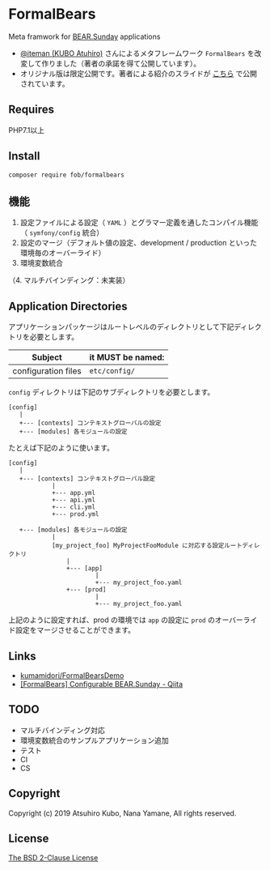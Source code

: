 # FormalBears
 
Meta framwork for [BEAR.Sunday](https://github.com/bearsunday/BEAR.Sunday) applications

- [@iteman (KUBO Atuhiro)](https://github.com/iteman) さんによるメタフレームワーク `FormalBears` を改変して作りました（著者の承諾を得て公開しています）。
- オリジナル版は限定公開です。著者による紹介のスライドが [こちら](https://www.slideshare.net/iteman/the-birth-of-formalbears) で公開されています。

## Requires

PHP7.1以上

## Install

```
composer require fob/formalbears
```

## 機能

1. 設定ファイルによる設定（ `YAML` ）とグラマー定義を通したコンパイル機能（ `symfony/config` 統合）
2. 設定のマージ（デフォルト値の設定、development / production といった環境毎のオーバーライド）
3. 環境変数統合

（4. マルチバインディング：未実装）

## Application Directories

アプリケーションパッケージはルートレベルのディレクトリとして下記ディレクトリを必要とします。

| Subject | it MUST be named: |
| ----------------------------------------------- | -------------------------- |
| configuration files                             | `etc/config/`                  |


`config` ディレクトリは下記のサブディレクトリを必要とします。

```
[config]
   |
   +--- [contexts] コンテキストグローバルの設定 
   +--- [modules] 各モジュールの設定
```

たとえば下記のように使います。

```
[config]
   |
   +--- [contexts] コンテキストグローバル設定 
            |
            +--- app.yml
            +--- api.yml
            +--- cli.yml
            +--- prod.yml
            
   +--- [modules] 各モジュールの設定
            |
            [my_project_foo] MyProjectFooModule に対応する設定ルートディレクトリ
                |
                +--- [app]
                        |
                        +--- my_project_foo.yaml
                +--- [prod]
                        |
                        +--- my_project_foo.yaml
```

上記のように設定すれば、prod の環境では `app` の設定に `prod` のオーバーライド設定をマージさせることができます。

## Links

- [kumamidori/FormalBearsDemo](https://github.com/kumamidori/FormalBearsDemo)
- [\[FormalBears\] Configurable BEAR\.Sunday \- Qiita](https://qiita.com/kumamidori/items/53f3a271e3de70c5abf4)

## TODO

- マルチバインディング対応
- 環境変数統合のサンプルアプリケーション追加
- テスト
- CI
- CS

## Copyright

Copyright (c) 2019 Atsuhiro Kubo, Nana Yamane, All rights reserved.

## License

[The BSD 2-Clause License](http://opensource.org/licenses/BSD-2-Clause)
